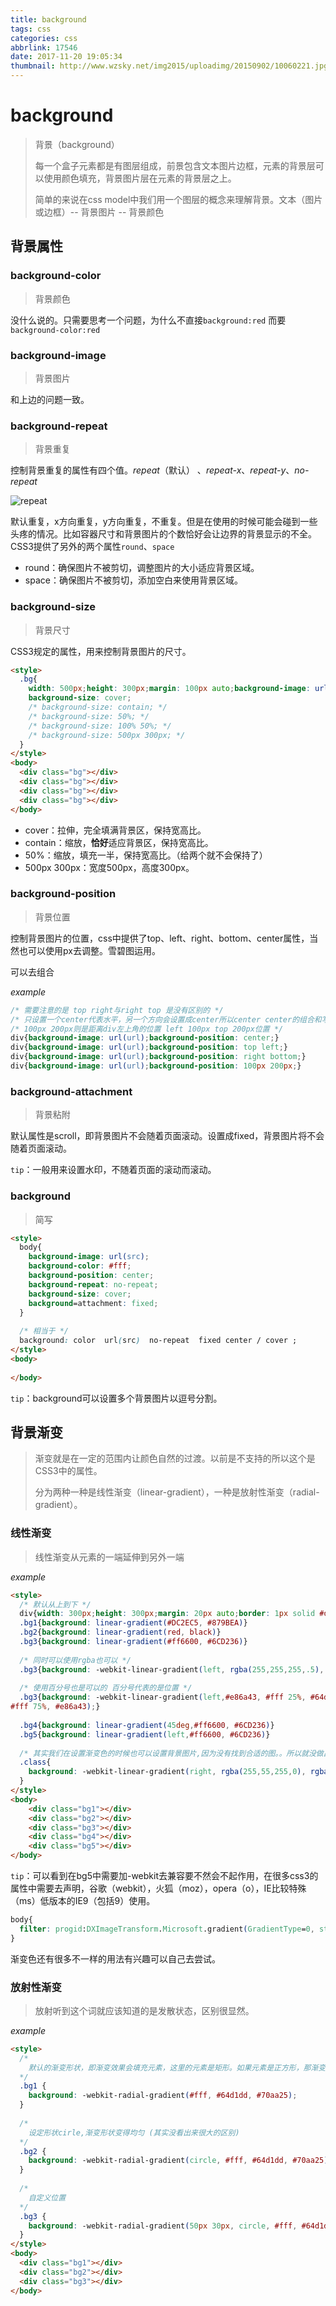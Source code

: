```yaml
---
title: background
tags: css
categories: css
abbrlink: 17546
date: 2017-11-20 19:05:34
thumbnail: http://www.wzsky.net/img2015/uploadimg/20150902/10060221.jpg
---
```


<!-- ![background](http://www.wzsky.net/img2015/uploadimg/20150902/10060221.jpg)-->

<!-- more -->



# background

> 背景（background）
>
> 每一个盒子元素都是有图层组成，前景包含文本图片边框，元素的背景层可以使用颜色填充，背景图片层在元素的背景层之上。
>
> 简单的来说在css model中我们用一个图层的概念来理解背景。文本（图片或边框）-- 背景图片 -- 背景颜色



## 背景属性

### background-color

> 背景颜色

没什么说的。只需要思考一个问题，为什么不直接`background:red` 而要 `background-color:red`



### background-image

> 背景图片

和上边的问题一致。



### background-repeat

> 背景重复

控制背景重复的属性有四个值。*repeat*（默认） 、*repeat-x*、*repeat-y*、*no-repeat* 

![repeat](/img/css/bg-repeat.png)

默认重复，x方向重复，y方向重复，不重复。但是在使用的时候可能会碰到一些头疼的情况。比如容器尺寸和背景图片的个数恰好会让边界的背景显示的不全。CSS3提供了另外的两个属性`round`、`space`

* round：确保图片不被剪切，调整图片的大小适应背景区域。
* space：确保图片不被剪切，添加空白来使用背景区域。





### background-size

> 背景尺寸

CSS3规定的属性，用来控制背景图片的尺寸。

```html
<style>
  .bg{
    width: 500px;height: 300px;margin: 100px auto;background-image: url(xxx.jpg);
    background-size: cover;
    /* background-size: contain; */
    /* background-size: 50%; */
    /* background-size: 100% 50%; */
    /* background-size: 500px 300px; */
  }
</style>
<body>
  <div class="bg"></div>
  <div class="bg"></div>
  <div class="bg"></div>
  <div class="bg"></div>
</body>
```

* cover：拉伸，完全填满背景区，保持宽高比。
* contain：缩放，**恰好**适应背景区，保持宽高比。
* 50%：缩放，填充一半，保持宽高比。（给两个就不会保持了）
* 500px 300px：宽度500px，高度300px。





### background-position

> 背景位置

控制背景图片的位置，css中提供了top、left、right、bottom、center属性，当然也可以使用px去调整。雪碧图运用。

可以去组合

*example* 

```css
/* 需要注意的是 top right与right top 是没有区别的 */
/* 只设置一个center代表水平，另一个方向会设置成center所以center center的组合和写一个center是一样的 */
/* 100px 200px则是距离div左上角的位置 left 100px top 200px位置 */
div{background-image: url(url);background-position: center;}
div{background-image: url(url);background-position: top left;}
div{background-image: url(url);background-position: right bottom;}
div{background-image: url(url);background-position: 100px 200px;}
```





### background-attachment

> 背景粘附

默认属性是scroll，即背景图片不会随着页面滚动。设置成fixed，背景图片将不会随着页面滚动。

`tip`：一般用来设置水印，不随着页面的滚动而滚动。



### background

> 简写

```html
<style>
  body{
    background-image: url(src);
    background-color: #fff;
    background-position: center;
    background-repeat: no-repeat;
    background-size: cover;
    background=attachment: fixed;
  }
  
  /* 相当于 */
  background: color  url(src)  no-repeat  fixed center / cover ;
</style>
<body>
  
</body>
```

`tip`：background可以设置多个背景图片以逗号分割。



## 背景渐变

> 渐变就是在一定的范围内让颜色自然的过渡。以前是不支持的所以这个是CSS3中的属性。
>
> 分为两种一种是线性渐变（linear-gradient），一种是放射性渐变（radial-gradient）。



### 线性渐变

> 线性渐变从元素的一端延伸到另外一端

*example*

```html
<style>
  /* 默认从上到下 */
  div{width: 300px;height: 300px;margin: 20px auto;border: 1px solid #ddd;}
  .bg1{background: linear-gradient(#DC2EC5, #879BEA)}
  .bg2{background: linear-gradient(red, black)}
  .bg3{background: linear-gradient(#ff6600, #6CD236)}
  
  /* 同时可以使用rgba也可以 */
  .bg3{background: -webkit-linear-gradient(left, rgba(255,255,255,.5), rgba(100,200,150,.5))}
  
  /* 使用百分号也是可以的 百分号代表的是位置 */
  .bg3{background: -webkit-linear-gradient(left,#e86a43, #fff 25%, #64d1dd 25%, #64d1dd 75%,
#fff 75%, #e86a43);}
  
  .bg4{background: linear-gradient(45deg,#ff6600, #6CD236)}
  .bg5{background: linear-gradient(left,#ff6600, #6CD236)}
  
  /* 其实我们在设置渐变色的时候也可以设置背景图片,因为没有找到合适的图。。所以就没做出好看的 */
  .class{
    background: -webkit-linear-gradient(right, rgba(255,55,255,0), rgba(255,255,255,1)),url(src) right top no-repeat;
  }
</style>
<body>
    <div class="bg1"></div>
    <div class="bg2"></div>
    <div class="bg3"></div>
  	<div class="bg4"></div>
  	<div class="bg5"></div>
</body>
```



`tip`：可以看到在bg5中需要加-webkit去兼容要不然会不起作用，在很多css3的属性中需要去声明，谷歌（webkit），火狐（moz），opera（o），IE比较特殊（ms）低版本的IE9（包括9）使用。

```css
body{
  filter: progid:DXImageTransform.Microsoft.gradient(GradientType=0, startColorstr=#fff000, endColorstr=#333333);
}
```

渐变色还有很多不一样的用法有兴趣可以自己去尝试。





### 放射性渐变

> 放射听到这个词就应该知道的是发散状态，区别很显然。

*example*

```html
<style>
  /* 
  	默认的渐变形状，即渐变效果会填充元素，这里的元素是矩形。如果元素是正方形，那渐变就是圆形。 
  */
  .bg1 {
    background: -webkit-radial-gradient(#fff, #64d1dd, #70aa25);
  }
  
  /* 
  	设定形状cirle,渐变形状变得均匀 (其实没看出来很大的区别)
  */
  .bg2 {
    background: -webkit-radial-gradient(circle, #fff, #64d1dd, #70aa25);
  }
  
  /*
  	自定义位置
  */
  .bg3 {
    background: -webkit-radial-gradient(50px 30px, circle, #fff, #64d1dd, #4947ba);
  }
</style>
<body>
  <div class="bg1"></div>
  <div class="bg2"></div>
  <div class="bg3"></div>
</body>
```



